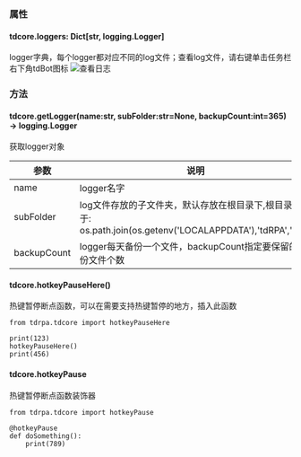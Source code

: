 ### 属性

#### tdcore.loggers: Dict[str, logging.Logger]
logger字典，每个logger都对应不同的log文件；查看log文件，请右键单击任务栏右下角tdBot图标
![查看日志](https://gitee.com/tdRPA/tdRPA/raw/master/doc/tdcore/img/view_log.png)



### 方法

#### tdcore.getLogger(name:str, subFolder:str=None, backupCount:int=365) -> logging.Logger
获取logger对象

|  参数 | 说明  |
|---|---|
|  name | logger名字  |
|  subFolder | log文件存放的子文件夹，默认存放在根目录下,根目录位于: os.path.join(os.getenv('LOCALAPPDATA'),'tdRPA','log')  |
|  backupCount | logger每天备份一个文件，backupCount指定要保留的备份文件个数  |


#### tdcore.hotkeyPauseHere()
热键暂停断点函数，可以在需要支持热键暂停的地方，插入此函数
```
from tdrpa.tdcore import hotkeyPauseHere

print(123)
hotkeyPauseHere()
print(456)
```


#### tdcore.hotkeyPause
热键暂停断点函数装饰器
```
from tdrpa.tdcore import hotkeyPause

@hotkeyPause
def doSomething():
    print(789)
```